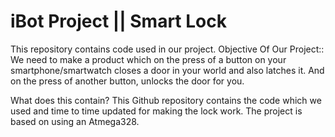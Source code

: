# iBot Project || Smart Lock
This repository contains code used in our project.
Objective Of Our Project::
We need to make a product which on the press of a button on your smartphone/smartwatch closes a door in your world and also latches it. And on the press of another button, unlocks the door for you.

What does this contain?
This Github repository contains the code which we used and time to time updated for making the lock work.
The project is based on using an Atmega328.
